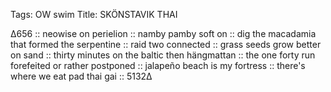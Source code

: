 Tags: OW swim
Title: SKÖNSTAVIK THAI
  
∆656 :: neowise on perielion :: namby pamby soft on :: dig the macadamia that formed the serpentine :: raid two connected :: grass seeds grow better on sand :: thirty minutes on the baltic then hängmattan :: the one forty run forefeited or rather postponed :: jalapeño beach is my fortress :: there's where we eat pad thai gai :: 5132∆